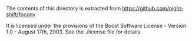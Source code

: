 The contents of this directory is extracted from https://github.com/night-shift/fpconv

It is licensed under the provisions of the Boost Software License - Version 1.0 - August 17th, 2003. See the ./license file for details.